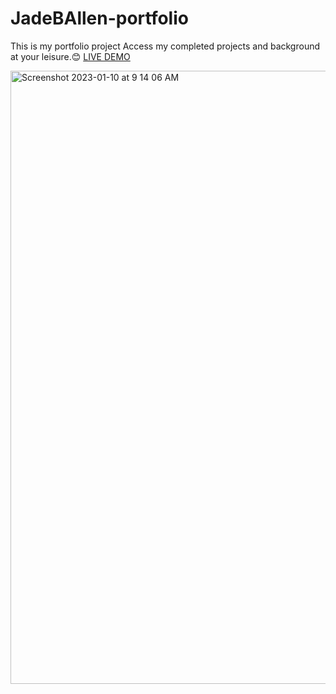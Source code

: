 # JadeBAllen-portfolio
This is my portfolio project
Access my completed projects and background at your leisure.😊
[LIVE DEMO](https://jadeballen-portfolio.jadeballen.repl.co/)


<img width="981" alt="Screenshot 2023-01-10 at 9 14 06 AM" src="https://user-images.githubusercontent.com/121473092/211457892-2772f273-3a3b-4a2c-9475-46e49c6b96a8.png">
